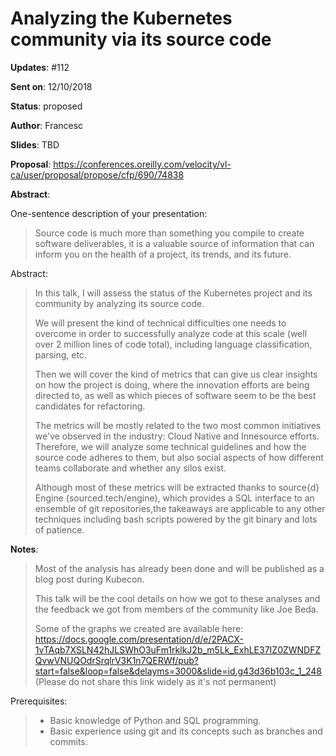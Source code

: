 # Analyzing the Kubernetes community via its source code

**Updates**:  #112

**Sent on**:  12/10/2018

**Status**:   proposed

**Author**:   Francesc

**Slides**:   TBD

**Proposal**:  https://conferences.oreilly.com/velocity/vl-ca/user/proposal/propose/cfp/690/74838

**Abstract**:

One-sentence description of your presentation:

> Source code is much more than something you compile to create software deliverables, it is a valuable source of information that can inform you on the health of a project, its trends, and its future.

Abstract:

> In this talk, I will assess the status of the Kubernetes project and its community by analyzing its source code.
>
> We will present the kind of technical difficulties one needs to overcome in order to successfully analyze code at this scale (well over 2 million lines of code total), including language classification, parsing, etc.
> 
> Then we will cover the kind of metrics that can give us clear insights on how the project is doing, where the innovation efforts are being directed to, as well as which pieces of software seem to be the best candidates for refactoring.
> 
> The metrics will be mostly related to the two most common initiatives we've observed in the industry: Cloud Native and Innesource efforts. Therefore, we will analyze some technical guidelines and how the source code adheres to them, but also social aspects of how different teams collaborate and whether any silos exist.
> 
> Although most of these metrics will be extracted thanks to source{d} Engine (sourced.tech/engine), which provides a SQL interface to an ensemble of git repositories,the takeaways are applicable to any other techniques including bash scripts powered by the git binary and lots of patience.

**Notes**:

> Most of the analysis has already been done and will be published as a blog post during Kubecon.
>
> This talk will be the cool details on how we got to these analyses and the feedback we got from members of the community like Joe Beda.
>
> Some of the graphs we created are available here: https://docs.google.com/presentation/d/e/2PACX-1vTAqb7XSLN42hJLSWhO3uFm1rklkJ2b_m5Lk_ExhLE37IZ0ZWNDFZQvwVNUQOdrSrqlrV3K1n7QERWf/pub?start=false&loop=false&delayms=3000&slide=id.g43d36b103c_1_248
(Please do not share this link widely as it's not permanent)

Prerequisites:

> - Basic knowledge of Python and SQL programming.
> - Basic experience using git and its concepts such as branches and commits.
